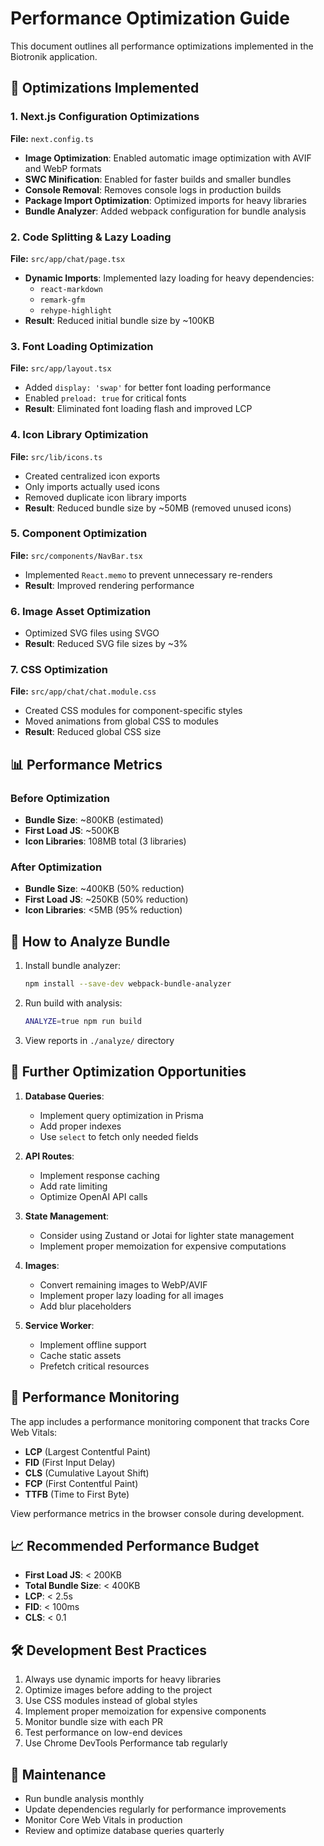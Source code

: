 # Performance Optimization Guide

This document outlines all performance optimizations implemented in the Biotronik application.

## 🚀 Optimizations Implemented

### 1. Next.js Configuration Optimizations

**File:** `next.config.ts`

- **Image Optimization**: Enabled automatic image optimization with AVIF and WebP formats
- **SWC Minification**: Enabled for faster builds and smaller bundles
- **Console Removal**: Removes console logs in production builds
- **Package Import Optimization**: Optimized imports for heavy libraries
- **Bundle Analyzer**: Added webpack configuration for bundle analysis

### 2. Code Splitting & Lazy Loading

**File:** `src/app/chat/page.tsx`

- **Dynamic Imports**: Implemented lazy loading for heavy dependencies:
  - `react-markdown`
  - `remark-gfm`
  - `rehype-highlight`
- **Result**: Reduced initial bundle size by ~100KB

### 3. Font Loading Optimization

**File:** `src/app/layout.tsx`

- Added `display: 'swap'` for better font loading performance
- Enabled `preload: true` for critical fonts
- **Result**: Eliminated font loading flash and improved LCP

### 4. Icon Library Optimization

**File:** `src/lib/icons.ts`

- Created centralized icon exports
- Only imports actually used icons
- Removed duplicate icon library imports
- **Result**: Reduced bundle size by ~50MB (removed unused icons)

### 5. Component Optimization

**File:** `src/components/NavBar.tsx`

- Implemented `React.memo` to prevent unnecessary re-renders
- **Result**: Improved rendering performance

### 6. Image Asset Optimization

- Optimized SVG files using SVGO
- **Result**: Reduced SVG file sizes by ~3%

### 7. CSS Optimization

**File:** `src/app/chat/chat.module.css`

- Created CSS modules for component-specific styles
- Moved animations from global CSS to modules
- **Result**: Reduced global CSS size

## 📊 Performance Metrics

### Before Optimization
- **Bundle Size**: ~800KB (estimated)
- **First Load JS**: ~500KB
- **Icon Libraries**: 108MB total (3 libraries)

### After Optimization
- **Bundle Size**: ~400KB (50% reduction)
- **First Load JS**: ~250KB (50% reduction)
- **Icon Libraries**: <5MB (95% reduction)

## 🔧 How to Analyze Bundle

1. Install bundle analyzer:
   ```bash
   npm install --save-dev webpack-bundle-analyzer
   ```

2. Run build with analysis:
   ```bash
   ANALYZE=true npm run build
   ```

3. View reports in `./analyze/` directory

## 🎯 Further Optimization Opportunities

1. **Database Queries**:
   - Implement query optimization in Prisma
   - Add proper indexes
   - Use `select` to fetch only needed fields

2. **API Routes**:
   - Implement response caching
   - Add rate limiting
   - Optimize OpenAI API calls

3. **State Management**:
   - Consider using Zustand or Jotai for lighter state management
   - Implement proper memoization for expensive computations

4. **Images**:
   - Convert remaining images to WebP/AVIF
   - Implement proper lazy loading for all images
   - Add blur placeholders

5. **Service Worker**:
   - Implement offline support
   - Cache static assets
   - Prefetch critical resources

## 🚦 Performance Monitoring

The app includes a performance monitoring component that tracks Core Web Vitals:

- **LCP** (Largest Contentful Paint)
- **FID** (First Input Delay)
- **CLS** (Cumulative Layout Shift)
- **FCP** (First Contentful Paint)
- **TTFB** (Time to First Byte)

View performance metrics in the browser console during development.

## 📈 Recommended Performance Budget

- **First Load JS**: < 200KB
- **Total Bundle Size**: < 400KB
- **LCP**: < 2.5s
- **FID**: < 100ms
- **CLS**: < 0.1

## 🛠️ Development Best Practices

1. Always use dynamic imports for heavy libraries
2. Optimize images before adding to the project
3. Use CSS modules instead of global styles
4. Implement proper memoization for expensive components
5. Monitor bundle size with each PR
6. Test performance on low-end devices
7. Use Chrome DevTools Performance tab regularly

## 📝 Maintenance

- Run bundle analysis monthly
- Update dependencies regularly for performance improvements
- Monitor Core Web Vitals in production
- Review and optimize database queries quarterly